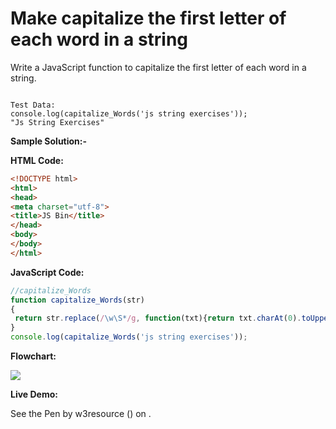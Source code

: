 # Make capitalize the first letter of each word in a string

Write a JavaScript function to capitalize the first letter of each word in a string.

```

Test Data:
console.log(capitalize_Words('js string exercises'));
"Js String Exercises"
```

**Sample Solution:-**

**HTML Code:**

```html
<!DOCTYPE html>
<html>
<head>
<meta charset="utf-8">
<title>JS Bin</title>
</head>
<body>
</body>
</html>

```

**JavaScript Code:**

```js
//capitalize_Words 
function capitalize_Words(str)
{
 return str.replace(/\w\S*/g, function(txt){return txt.charAt(0).toUpperCase() + txt.substr(1).toLowerCase();});
}
console.log(capitalize_Words('js string exercises'));

```

**Flowchart:**

![](https://www.w3resource.com/w3r_images/javascript-string-exercise-9.png)  

**Live Demo:**

<section class="expand-codepen"><p data-height="380" data-theme-id="0" data-slug-hash="jGLepN" data-default-tab="js,result" data-user="w3resource" data-embed-version="2" data-pen-title="JavaScript - common-editor-exercises" data-editable="true" class="codepen">See the Pen by w3resource () on .</p><codepen></codepen></section>